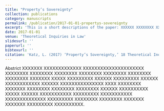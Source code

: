 ```yaml
---
title: "Property’s Sovereignty"
collection: publications
category: manuscripts
permalink: /publication/2017-01-01-propertys-sovereignty
excerpt: 'This is a short descriptions of the paper: XXXXXX XXXXXXXX XXXXXXXXXXX XXXXX XXXXXXX XXXXXXXXXXXXX XXXXXX XXXXXXXX XXXXXXXXX XXXXXXXXX XXXXXXXX XXXXXXXXX.'
date: 2017-01-01
venue: 'Theoretical Inquiries in Law'
slidesurl: ''
paperurl: ''
bibtexurl: ''
citation: 'Katz, L. (2017) ‘Property’s Sovereignty,’ 18 Theoretical Inquiries in Law 299'
---
```

Abstrict XXXXXXX XXXXXXXXXXXXX XXXXXXXXXXXXXXXXXXXXX XXXXXXXX XXXXXXXX XXXXXXXX XXXXXXXX XXXXXXXX XXXXXXXX XXXXXXXX XXXXXXX XXXXX XXXXXXXXX XXXXXX XXXXXXXXX XXXXXX XXXXXXXXXXXX XXXXXX XXXXXXXXXXXXXXX XXXX XXXXXXXX XXXXXXX XXXXXXXX XXXXXXXX XXXXXXXX XXXXXX XXXXXXXXXX XXXXX XXXXXX XXXXXXXXXXX XXXXXXXXX XXXXXXXXXXX XXXXXXXXXXXXXX XXXXXXXXX XXXXXXXX XXXXXXXX XXXXXXX XXXXXXX XXXXXXXXX XXXXXXXXXX.
